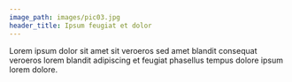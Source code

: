 ```yaml
---
image_path: images/pic03.jpg
header_title: Ipsum feugiat et dolor
---
```


Lorem ipsum dolor sit amet sit veroeros sed amet blandit consequat veroeros lorem blandit adipiscing et
feugiat phasellus tempus dolore ipsum lorem dolore.



